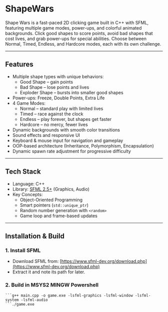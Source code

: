 # ShapeWars
Shape Wars is a fast-paced 2D clicking game built in C++ with SFML, featuring multiple game modes, power-ups, and colorful animated backgrounds. Click good shapes to score points, avoid bad shapes that cost lives, and grab power-ups for special abilities. Choose between Normal, Timed, Endless, and Hardcore modes, each with its own challenge.


---

## Features
- Multiple shape types with unique behaviors:
  - Good Shape – gain points
  - Bad Shape – lose points and lives
  - Exploder Shape – bursts into smaller good shapes
- Power-ups: Freeze, Double Points, Extra Life
- 4 Game Modes:
  - Normal – standard play with limited lives
  - Timed – race against the clock
  - Endless – play forever, but shapes get faster
  - Hardcore – no mercy, fewer lives
- Dynamic backgrounds with smooth color transitions
- Sound effects and responsive UI
- Keyboard & mouse input for navigation and gameplay
- OOP-based architecture (Inheritance, Polymorphism, Encapsulation)
- Dynamic spawn rate adjustment for progressive difficulty

---

## Tech Stack
- Language: C++
- Library: [SFML 2.5+](https://www.sfml-dev.org/) (Graphics, Audio)
- Key Concepts:
  - Object-Oriented Programming  
  - Smart pointers (`std::unique_ptr`)  
  - Random number generation with `<random>`  
  - Game loop and frame-based updates

---

## Installation & Build

### 1. Install SFML
- Download SFML from: [https://www.sfml-dev.org/download.php](https://www.sfml-dev.org/download.php)
- Extract it and note its path for later.

### 2. Build in MSYS2 MINGW Powershell
```cd /c/Users/your name/Documents/folder
```g++ main.cpp -o game.exe -lsfml-graphics -lsfml-window -lsfml-system -lsfml-audio
```./game.exe


